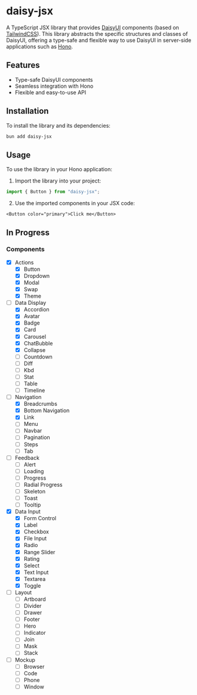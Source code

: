 # daisy-jsx

A TypeScript JSX library that provides [DaisyUI](https://daisyui.com/) components (based on [TailwindCSS](https://tailwindcss.com/)). This library abstracts the specific structures and classes of DaisyUI, offering a type-safe and flexible way to use DaisyUI in server-side applications such as [Hono](https://hono.dev/).

## Features

- Type-safe DaisyUI components
- Seamless integration with Hono
- Flexible and easy-to-use API

## Installation

To install the library and its dependencies:

```bash
bun add daisy-jsx
```

## Usage

To use the library in your Hono application:

1. Import the library into your project:

```ts
import { Button } from "daisy-jsx";
```

2. Use the imported components in your JSX code:

```tsx
<Button color="primary">Click me</Button>
```

## In Progress

### Components

- [x] Actions
  - [x] Button
  - [x] Dropdown
  - [x] Modal
  - [x] Swap
  - [x] Theme
- [ ] Data Display
  - [x] Accordion
  - [x] Avatar
  - [x] Badge
  - [x] Card
  - [x] Carousel
  - [x] ChatBubble
  - [x] Collapse
  - [ ] Countdown
  - [ ] Diff
  - [ ] Kbd
  - [ ] Stat
  - [ ] Table
  - [ ] Timeline
- [ ] Navigation
  - [x] Breadcrumbs
  - [x] Bottom Navigation
  - [x] Link
  - [ ] Menu
  - [ ] Navbar
  - [ ] Pagination
  - [ ] Steps
  - [ ] Tab
- [ ] Feedback
  - [ ] Alert
  - [ ] Loading
  - [ ] Progress
  - [ ] Radial Progress
  - [ ] Skeleton
  - [ ] Toast
  - [ ] Tooltip
- [x] Data Input
  - [x] Form Control
  - [x] Label
  - [x] Checkbox
  - [x] File Input
  - [x] Radio
  - [x] Range Slider
  - [x] Rating
  - [x] Select
  - [x] Text Input
  - [x] Textarea
  - [x] Toggle
- [ ] Layout
  - [ ] Artboard
  - [ ] Divider
  - [ ] Drawer
  - [ ] Footer
  - [ ] Hero
  - [ ] Indicator
  - [ ] Join
  - [ ] Mask
  - [ ] Stack
- [ ] Mockup
  - [ ] Browser
  - [ ] Code
  - [ ] Phone
  - [ ] Window
